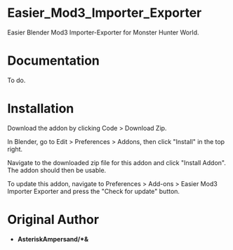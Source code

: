 # Easier_Mod3_Importer_Exporter
Easier Blender Mod3 Importer-Exporter for Monster Hunter World.

# Documentation
To do.

# Installation
Download the addon by clicking Code > Download Zip.

In Blender, go to Edit > Preferences > Addons, then click "Install" in the top right.

Navigate to the downloaded zip file for this addon and click "Install Addon". The addon should then be usable.

To update this addon, navigate to Preferences > Add-ons > Easier Mod3 Importer Exporter and press the "Check for update" button.


# Original Author
* **AsteriskAmpersand/\*&**

